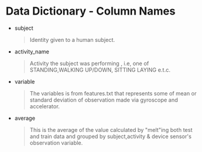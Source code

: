  Data Dictionary - Column Names
==================================
 
 - subject
	>Identity given to a human subject.
 - activity_name
    >Activity the subject was performing , i.e, one of STANDING,WALKING UP/DOWN, SITTING LAYING e.t.c.
 - variable
    > The variables is from features.txt that represents some of mean or standard deviation of observation made via gyroscope and accelerator.
 - average
    > This is the average of the value calculated by "melt"ing both test and train data and grouped by subject,activity & device sensor's observation variable.